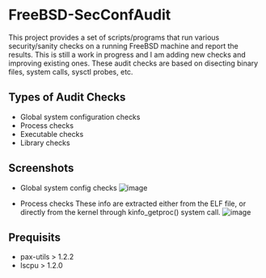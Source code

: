 # FreeBSD-SecConfAudit

This project provides a set of scripts/programs that run various security/sanity checks on a running FreeBSD machine and report the results.
This is still a work in progress and I am adding new checks and improving existing ones. These audit checks are based on disecting binary files, system calls, sysctl probes, etc.

## Types of Audit Checks
- Global system configuration checks
- Process checks
- Executable checks
- Library checks

## Screenshots
- Global system config checks
![image](https://user-images.githubusercontent.com/19773760/111761840-967a7d00-88b5-11eb-8c1c-d354609f09ab.png)

- Process checks
These info are extracted either from the ELF file, or directly from the kernel through kinfo_getproc() system call.
![image](https://user-images.githubusercontent.com/19773760/111761771-8367ad00-88b5-11eb-89a1-c78f38ec3612.png)

## Prequisits
- pax-utils > 1.2.2
- lscpu > 1.2.0
